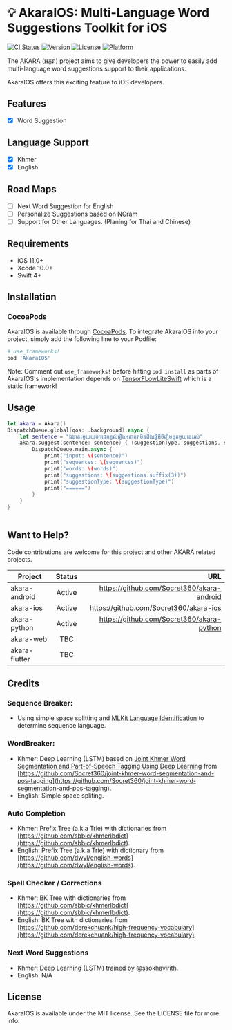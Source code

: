 # 💡 AkaraIOS: Multi-Language Word Suggestions Toolkit for iOS

[![CI Status](https://img.shields.io/travis/vaifathuy/akara-ios.svg?style=flat)](https://travis-ci.org/vaifathuy/akara-ios)
[![Version](https://img.shields.io/cocoapods/v/akara-ios.svg?style=flat)](https://cocoapods.org/pods/akara-ios)
[![License](https://img.shields.io/cocoapods/l/akara-ios.svg?style=flat)](https://cocoapods.org/pods/akara-ios)
[![Platform](https://img.shields.io/cocoapods/p/akara-ios.svg?style=flat)](https://cocoapods.org/pods/akara-ios)

The AKARA (អក្ខរា) project aims to give developers the power to easily add multi-language word suggestions support to their applications. 

AkaraIOS offers this exciting feature to iOS developers.

## Features
- [x] Word Suggestion

## Language Support
- [x] Khmer
- [x] English

## Road Maps

- [ ]  Next Word Suggestion for English
- [ ]  Personalize Suggestions based on NGram
- [ ]  Support for Other Languages. (Planing for Thai and Chinese)

## Requirements

- iOS 11.0+
- Xcode 10.0+
- Swift 4+

## Installation

### CocoaPods

AkaraIOS is available through [CocoaPods](https://cocoapods.org). To integrate
AkaraIOS into your project, simply add the following line to your Podfile:

```ruby
# use_frameworks!
pod 'AkaraIOS'
```

Note: Comment out `use_frameworks!` before hitting `pod install` as parts of AkaraIOS's implementation depends on [TensorFLowLiteSwift](https://www.tensorflow.org/lite/guide/ios) which is a static framework!

## Usage

```swift
let akara = Akara()
DispatchQueue.global(qos: .background).async {
    let sentence = "ឯងនេះមួយយប់ៗដេកខ្វល់រឿងអនាគតមិនដឹងធ្វើអីចិញ្ចឹមខ្លួនមួយនេះរស់"
    akara.suggest(sentence: sentence) { (suggestionType, suggestions, sequences, words) -> Void in
        DispatchQueue.main.async {
            print("input: \(sentence)")
            print("sequences: \(sequences)")
            print("words: \(words)")
            print("suggestions: \(suggestions.suffix(3))")
            print("suggestionType: \(suggestionType)")
            print("======")
        }
    }
}
        
```

## Want to Help?

Code contributions are welcome for this project and other AKARA related projects.

| Project        | Status           | URL  |
| ------------- |:-------------:| -----:|
| akara-android      | Active | https://github.com/Socret360/akara-android |
| akara-ios      | Active      |   https://github.com/Socret360/akara-ios |
| akara-python | Active      | https://github.com/Socret360/akara-python |
| akara-web | TBC      ||
| akara-flutter | TBC      ||


## Credits

### Sequence Breaker:
- Using simple space splitting and [MLKit Language Identification](https://developers.google.com/ml-kit/language/identification) to determine sequence language.

### WordBreaker:
- Khmer: Deep Learning (LSTM) based on [Joint Khmer Word Segmentation and Part-of-Speech Tagging Using Deep Learning](https://arxiv.org/abs/2103.16801) from [https://github.com/Socret360/joint-khmer-word-segmentation-and-pos-tagging](https://github.com/Socret360/joint-khmer-word-segmentation-and-pos-tagging).
- English: Simple space spliting.

### Auto Completion
- Khmer: Prefix Tree (a.k.a Trie) with dictionaries from [https://github.com/sbbic/khmerlbdict](https://github.com/sbbic/khmerlbdict).
- English: Prefix Tree (a.k.a Trie) with dictionary from [https://github.com/dwyl/english-words](https://github.com/dwyl/english-words).

### Spell Checker / Corrections
- Khmer: BK Tree with dictionaries from [https://github.com/sbbic/khmerlbdict](https://github.com/sbbic/khmerlbdict).
- English: BK Tree with dictionaries from [https://github.com/derekchuank/high-frequency-vocabulary](https://github.com/derekchuank/high-frequency-vocabulary).

### Next Word Suggestions
- Khmer: Deep Learning (LSTM) trained by [@ssokhavirith](https://github.com/ssokhavirith?tab=repositories).
- English: N/A

## License

AkaraIOS is available under the MIT license. See the LICENSE file for more info.
